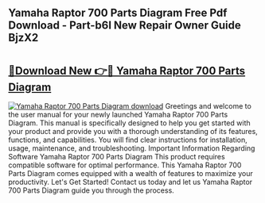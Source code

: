 ## Yamaha Raptor 700 Parts Diagram Free Pdf Download - Part-b6I New Repair Owner Guide BjzX2

# <h2><a href="http://dfldi09.blite.top/?on=Yamaha+Raptor+700+Parts+Diagram">🔗Download New 👉🔴 Yamaha Raptor 700 Parts Diagram</a></h2>

[![Yamaha Raptor 700 Parts Diagram download](https://i.imgur.com/lujVjoI.png)](http://dfldi09.blite.top/?on=Yamaha+Raptor+700+Parts+Diagram)
Greetings and welcome to the user manual for your newly launched Yamaha Raptor 700 Parts Diagram. This manual is specifically designed to help you get started with your product and provide you with a thorough understanding of its features, functions, and capabilities. You will find clear instructions for installation, usage, maintenance, and troubleshooting. Important Information Regarding Software Yamaha Raptor 700 Parts Diagram This product requires compatible software for optimal performance. This Yamaha Raptor 700 Parts Diagram comes equipped with a wealth of features to maximize your productivity. Let's Get Started! Contact us today and let us Yamaha Raptor 700 Parts Diagram guide you through the process.
